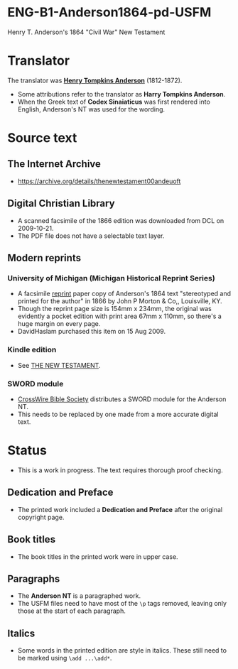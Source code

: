 # ENG-B1-Anderson1864-pd-USFM
Henry T. Anderson's 1864 "Civil War" New Testament

# Translator
The translator was **[Henry Tompkins Anderson](http://www.therestorationmovement.com/_states/dc/anderson.htm)** (1812-1872).
* Some attributions refer to the translator as **Harry Tompkins Anderson**.
* When the Greek text of **Codex Sinaiaticus** was first rendered into English, Anderson's NT was used for the wording.

# Source text
## The Internet Archive
* https://archive.org/details/thenewtestament00andeuoft

## Digital Christian Library
* A scanned facsimile of the 1866 edition was downloaded from DCL on 2009-10-21. 
* The PDF file does not have a selectable text layer.

## Modern reprints
### University of Michigan (Michigan Historical Reprint Series)
* A facsimile [reprint](https://www.amazon.co.uk/Testament-original-Greek-H-T-Anderson/dp/1418188247/) paper copy of Anderson's 1864 text "stereotyped and printed for the author" in 1866 by John P Morton & Co,, Louisville, KY.
* Though the reprint page size is 154mm x 234mm, the original was evidently a pocket edition with print area 67mm x 110mm, so there's a huge margin on every page.
* DavidHaslam purchased this item on 15 Aug 2009.

### Kindle edition
* See [THE NEW TESTAMENT](https://www.amazon.co.uk/NEW-TESTAMENT-T-ANDERSON-H-ebook/dp/B07CLJS8JQ/).

### SWORD module
* [CrossWire Bible Society](http://crosswire.org/) distributes a SWORD module for the Anderson NT.
* This needs to be replaced by one made from a more accurate digital text.

# Status
* This is a work in progress. The text requires thorough proof checking. 

## Dedication and Preface
* The printed work included a **Dedication and Preface** after the original copyright page.

## Book titles
* The book titles in the printed work were in upper case.

## Paragraphs
* The **Anderson NT** is a paragraphed work.
* The USFM files need to have most of the `\p` tags removed, leaving only those at the start of each paragraph.

## Italics
* Some words in the printed edition are style in italics. These still need to be marked using `\add ...\add*`.

